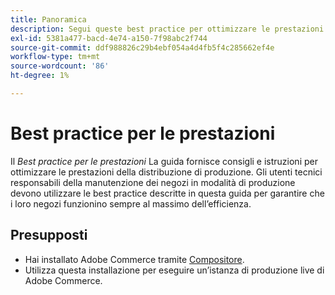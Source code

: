 ```yaml
---
title: Panoramica
description: Segui queste best practice per ottimizzare le prestazioni dell’implementazione di Adobe Commerce.
exl-id: 5381a477-bacd-4e74-a150-7f98abc2f744
source-git-commit: ddf988826c29b4ebf054a4d4fb5f4c285662ef4e
workflow-type: tm+mt
source-wordcount: '86'
ht-degree: 1%

---
```


# Best practice per le prestazioni

Il _Best practice per le prestazioni_ La guida fornisce consigli e istruzioni per ottimizzare le prestazioni della distribuzione di produzione. Gli utenti tecnici responsabili della manutenzione dei negozi in modalità di produzione devono utilizzare le best practice descritte in questa guida per garantire che i loro negozi funzionino sempre al massimo dell’efficienza.

## Presupposti

* Hai installato Adobe Commerce tramite [Compositore](../installation/composer.md).
* Utilizza questa installazione per eseguire un’istanza di produzione live di Adobe Commerce.
